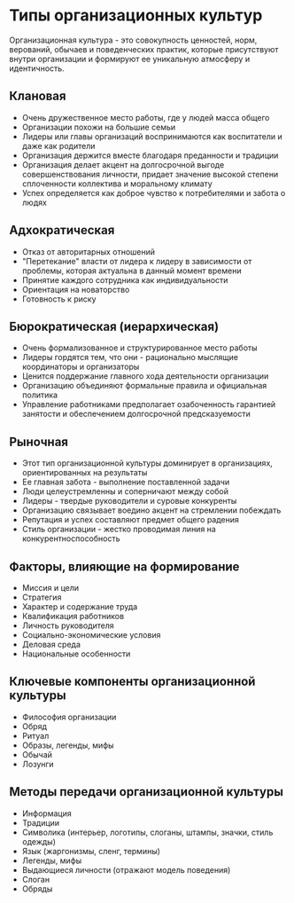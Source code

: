 # Типы организационных культур

Организационная культура - это совокупность ценностей, норм, верований, обычаев и поведенческих практик, которые присутствуют внутри организации и формируют ее уникальную атмосферу и идентичность.

## Клановая

- Очень дружественное место работы, где у людей масса общего
- Организации похожи на большие семьи
- Лидеры или главы организаций воспринимаются как воспитатели и даже как родители
- Организация держится вместе благодаря преданности и традиции
- Организация делает акцент на долгосрочной выгоде совершенствования личности, придает значение высокой степени сплоченности коллектива и моральному климату
- Успех определяется как доброе чувство к потребителями и забота о людях

## Адхократическая

- Отказ от авторитарных отношений
- "Перетекание" власти от лидера к лидеру в зависимости от проблемы, которая актуальна в данный момент времени
- Принятие каждого сотрудника как индивидуальности
- Ориентация на новаторство
- Готовность к риску

## Бюрократическая (иерархическая)

- Очень формализованное и структурированное место работы
- Лидеры гордятся тем, что они - рационально мыслящие координаторы и организаторы
- Ценится поддержание главного хода деятельности организации
- Организацию объединяют формальные правила и официальная политика
- Управление работниками предполагает озабоченность гарантией занятости и обеспечением долгосрочной предсказуемости

## Рыночная

- Этот тип организационной культуры доминирует в организациях, ориентированных на результаты
- Ее главная забота - выполнение поставленной задачи
- Люди целеустремленны и соперничают между собой
- Лидеры - твердые руководители и суровые конкуренты
- Организацию связывает воедино акцент на стремлении побеждать
- Репутация и успех составляют предмет общего радения
- Стиль организации - жестко проводимая линия на конкурентноспособность

## Факторы, влияющие на формирование

- Миссия и цели
- Стратегия
- Характер и содержание труда
- Квалификация работников
- Личность руководителя
- Социально-экономические условия
- Деловая среда
- Национальные особенности

## Ключевые компоненты организационной культуры

- Философия организации
- Обряд
- Ритуал
- Образы, легенды, мифы
- Обычай
- Лозунги

## Методы передачи организационной культуры

- Информация
- Традиции
- Символика (интерьер, логотипы, слоганы, штампы, значки, стиль одежды)
- Язык (жаргонизмы, сленг, термины)
- Легенды, мифы
- Выдающиеся личности (отражают модель поведения)
- Слоган
- Обряды
